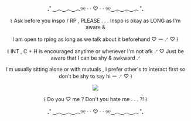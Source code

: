 <p align="center">
₊˚ ‿︵‿︵‿︵୨୧ · · ♡ · · ୨୧‿︵‿︵‿︵ ˚₊
</p>
<p align="center"> ꒰ Ask before you inspo / RP , PLEASE . . . Inspo is okay as LONG as I'm aware &
<p align="center"> I am open to rping as long as we talk about it beforehand ♡ ー .ᐟ ♡ ꒱
<p align="center"> ꒰ INT , C + H is encouraged anytime or whenever I'm not afk .ᐟ ♡ Just be aware that I can be shy & awkward .ᐟ
<p align="center"> I'm usually sitting alone or with mutuals , I prefer other's to interact first so don't be shy to say hi ー .ᐟ ♡ ꒱
<p align="center"> 
<img src="[ ]">
</p>
<p align="center">
꒰ Do you ♡ me ? Don't you hate me . . . ?! ꒱
</p>
<p align="center">
₊˚ ‿︵‿︵‿︵୨୧ · · ♡ · · ୨୧‿︵‿︵‿︵ ˚₊
</p>
